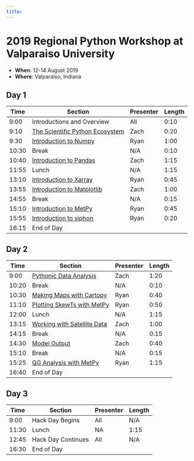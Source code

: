 ```yaml
---
title:
---
```

# 2019 Regional Python Workshop at Valparaiso University

- **When**: 12-14 August 2019
- **Where**: Valparaiso, Indiana

## Day 1

|  Time | Section                                      | Presenter   | Length |
|-------|----------------------------------------------|-------------|--------|
| 9:00 | Introductions and Overview | All | 0:10 |
| 9:10 | [The Scientific Python Ecosystem](https://github.com/Unidata/python-workshop/blob/master/notebooks/Python_Ecosystem/Scientific_Python_Ecosystem_Overview.ipynb) | Zach | 0:20 |
| 9:30 | [Introduction to Numpy](https://github.com/Unidata/python-workshop/blob/master/notebooks/NumPy/Numpy%20Basics.ipynb) | Ryan | 1:00 |
| 10:30 | Break | N/A | 0:10 |
| 10:40 | [Introduction to Pandas](https://github.com/Unidata/python-workshop/blob/master/notebooks/Pandas/Pandas%20Introduction.ipynb) | Zach | 1:15 |
| 11:55 | Lunch | N/A | 1:15 |
| 13:10 | [Introduction to Xarray](https://github.com/Unidata/python-workshop/blob/master/notebooks/XArray/XArray%20Introduction.ipynb) | Ryan | 0:45 |
| 13:55 | [Introduction to Matplotlib](https://github.com/Unidata/python-workshop/blob/master/notebooks/Matplotlib/Matplotlib%20Basics.ipynb) | Zach | 1:00 |
| 14:55 | Break | N/A | 0:15 |
| 15:10 | [Introduction to MetPy](https://github.com/Unidata/python-workshop/blob/master/notebooks/Metpy_Introduction/Introduction%20to%20MetPy.ipynb) | Ryan | 0:45 |
| 15:55 | [Introduction to siphon](https://github.com/Unidata/python-workshop/blob/master/notebooks/Siphon/Siphon%20Overview.ipynb) | Ryan | 0:20 |
| 16:15 | End of Day |  |

## Day 2

|  Time | Section                                      | Presenter   | Length |
|-------|----------------------------------------------|-------------|--------|
| 9:00 | [Pythonic Data Analysis](https://github.com/Unidata/python-workshop/blob/master/notebooks/Pythonic_Data_Analysis/Pythonic%20Data%20Analysis.ipynb) | Zach | 1:20 |
| 10:20 | Break | N/A | 0:10 |
| 10:30 | [Making Maps with Cartopy](https://github.com/Unidata/python-workshop/blob/master/notebooks/CartoPy/CartoPy.ipynb) | Ryan | 0:40 |
| 11:10 | [Plotting SkewTs with MetPy](https://github.com/Unidata/python-workshop/blob/master/notebooks/Skew_T/SkewT_and_Hodograph.ipynb) | Ryan | 0:50 |
| 12:00 | Lunch | N/A | 1:15 |
| 13:15 | [Working with Satellite Data](https://github.com/Unidata/python-workshop/blob/master/notebooks/Satellite_Data/Working%20with%20Satellite%20Data.ipynb) | Zach | 1:00 |
| 14:15 | Break | N/A | 0:15 |
| 14:30 | [Model Output](https://github.com/Unidata/python-workshop/blob/master/notebooks/Model_Output/Downloading%20model%20fields%20with%20NCSS.ipynb) | Zach | 0:40 |
| 15:10 | Break | N/A | 0:15 |
| 15:25 | [QG Analysis with MetPy](https://github.com/Unidata/python-workshop/blob/master/notebooks/MetPy_Advanced/QG%20Analysis.ipynb) | Ryan | 1:15 |
| 16:40 | End of Day |  |

## Day 3

|  Time | Section                                      | Presenter   | Length |
|-------|----------------------------------------------|-------------|--------|
| 9:00 | Hack Day Begins | All | N/A |
| 11:30 | Lunch | NA | 1:15 |
| 12:45 | Hack Day Continues | All | N/A |
| 16:30 | End of Day |  |
